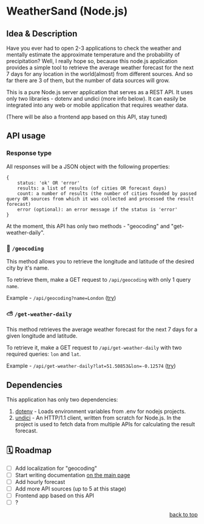 <div id="top"></div>

# WeatherSand (Node.js)

## Idea & Description

Have you ever had to open 2-3 applications to check the weather and mentally estimate the approximate temperature and the probability of precipitation? Well, I really hope so, because this node.js application provides a simple tool to retrieve the average weather forecast for the next 7 days for any location in the world(almost) from different sources. And so far there are 3 of them, but the number of data sources will grow.

This is a pure Node.js server application that serves as a REST API. It uses only two libraries - dotenv and undici (more info below). It can easily be integrated into any web or mobile application that requires weather data.

(There will be also a frontend app based on this API, stay tuned)

## API usage

### Response type

All responses will be a JSON object with the following properties:

```
{
	status: 'ok' OR 'error'
	results: a list of results (of cities OR forecast days)
	count: a number of results (the number of cities founded by passed query OR sources from which it was collected and processed the result forecast)
	error (optional): an error message if the status is 'error'
}
```


At the moment, this API has only two methods - "geocoding" and "get-weather-daily".

### 📍 `/geocoding`
This method allows you to retrieve the longitude and latitude of the desired city by it's name.

To retrieve them, make a GET request to `/api/geocoding` with only 1 query `name`.

Example - `/api/geocoding?name=London`  ([try](https://weather-sand.onrender.com/api/geocoding?name=London))

### ⛅ `/get-weather-daily`
This method retrieves the average weather forecast for the next 7 days for a given longitude and latitude.

To retrieve it, make a GET request to `/api/get-weather-daily` with two required queries: `lon` and `lat`. 

Example - `/api/get-weather-daily?lat=51.50853&lon=-0.12574`  ([try](https://weather-sand.onrender.com/api/get-weather-daily?lat=51.50853&lon=-0.12574))

## Dependencies
This application has only two dependencies:

  1. [dotenv](https://github.com/motdotla/dotenv) - Loads environment variables from .env for nodejs projects.
  2. [undici](https://github.com/nodejs/undici) - An HTTP/1.1 client, written from scratch for Node.js. In the project is used to fetch data from multiple APIs for calculating the result forecast.

## 🗓️ Roadmap

- [ ]   Add localization for "geocoding"
- [ ]   Start writing documentation [on the main page](https://weather-sand.onrender.com/)
- [ ]  	Add hourly forecast
- [ ]   Add more API sources (up to 5 at this stage)
- [ ]   Frontend app based on this API
- [ ]   ?

<p align="right"><a href="#top">back to top</a></p>
